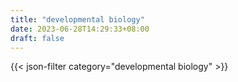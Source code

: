 ```yaml
---
title: "developmental biology"
date: 2023-06-28T14:29:33+08:00
draft: false
---
```


{{< json-filter category="developmental biology" >}}